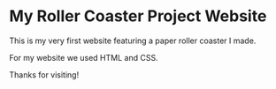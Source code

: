 # My Roller Coaster Project Website

This is my very first website featuring a paper roller coaster I made.

For my website we used HTML and CSS.

Thanks for visiting! 
